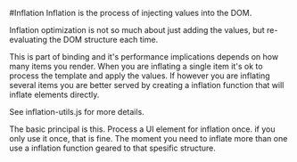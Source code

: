#Inflation
Inflation is the process of injecting values into the DOM.  

Inflation optimization is not so much about just adding the values, but re-evaluating the DOM structure each time. 

This is part of binding and it's performance implications depends on how many items you render.
When you are inflating a single item it's ok to process the template and apply the values. If however you are inflating several items you are better served
by creating a inflation function that will inflate elements directly.

See inflation-utils.js for more details.

The basic principal is this. Process a UI element for inflation once. if you only use it once, that is fine. 
The moment you need to inflate more than one use a inflation function geared to that spesific structure. 